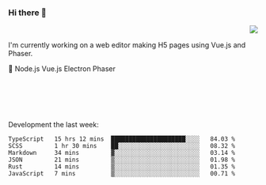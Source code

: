 ### Hi there 👋

<img align="right" src="https://github-readme-stats.vercel.app/api?username=jasonpanggo"/>

<br>
<p align="left">
I'm currently working on a web editor making H5 pages using Vue.js and Phaser.
</p>
<p align="left">
📖 Node.js Vue.js Electron Phaser
</p>
<br>
<br>
<br>
<br>

Development the last week:
<!--START_SECTION:waka-->

```text
TypeScript   15 hrs 12 mins  █████████████████████░░░░   84.03 %
SCSS         1 hr 30 mins    ██░░░░░░░░░░░░░░░░░░░░░░░   08.32 %
Markdown     34 mins         ▓░░░░░░░░░░░░░░░░░░░░░░░░   03.14 %
JSON         21 mins         ▒░░░░░░░░░░░░░░░░░░░░░░░░   01.98 %
Rust         14 mins         ▒░░░░░░░░░░░░░░░░░░░░░░░░   01.35 %
JavaScript   7 mins          ▒░░░░░░░░░░░░░░░░░░░░░░░░   00.71 %
```

<!--END_SECTION:waka-->

<!--
**JASONPANGGO/jasonpanggo** is a ✨ _special_ ✨ repository because its `README.md` (this file) appears on your GitHub profile.

Here are some ideas to get you started:

- 🔭 I’m currently working on ...
- 🌱 I’m currently learning ...
- 👯 I’m looking to collaborate on ...
- 🤔 I’m looking for help with ...
- 💬 Ask me about ...
- 📫 How to reach me: ...
- 😄 Pronouns: ...
- ⚡ Fun fact: ...
-->
